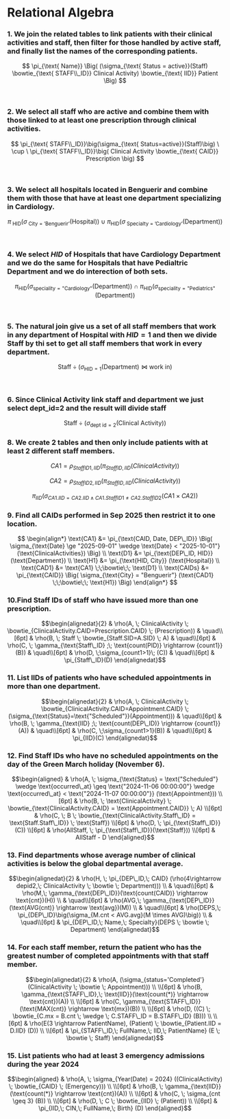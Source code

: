 # Relational Algebra

### 1. We join the related tables to link patients with their clinical activities and staff, then filter for those handled by active staff, and finally list the names of the corresponding patients.


$$
\pi_{\text{ Name}}
\Big(
    (\sigma_{\text{ Status = active}}(Staff)
    \bowtie_{\text{ STAFF\\_ID}} Clinical Activity)
    \bowtie_{\text{ IID}} Patient
\Big)
$$


<br>

### 2. We select all staff who are active and combine them with those linked to at least one prescription through clinical activities.

$$
\pi_{\text{ STAFF\\_ID}}\big(\sigma_{\text{ Status=active}}(Staff)\big)
\ \cup \
\pi_{\text{ STAFF\\_ID}}\big(
    Clinical Activity \bowtie_{\text{ CAID}} Prescription
\big)
$$


<br>

### 3. We select all hospitals located in Benguerir and combine them with those that have at least one department specializing in Cardiology.

$$
\pi_{\text{ HID}}
\big(
    \sigma_{\text{ City = 'Benguerir'}}(\text{Hospital})
\big)
\ \cup \
\pi_{\text{HID}}
\big(
    \sigma_{\text{ Specialty = 'Cardiology'}}(\text{Department})
\big)
$$


<br>


### 4. We select $HID$ of Hospitals that have Cardiology Department and we do the same for Hospitals that have Pedialtric Department and we do interection of both sets.

$$
\pi_{\mathrm{HID}}
\Big(
  \sigma_{\mathrm{speciality} = \text{"Cardiology"}}(\mathrm{Department})
\Big)
\ \cap \
\pi_{\mathrm{HID}}
\Big(
  \sigma_{\mathrm{speciality} = \text{"Pediatrics"}}(\mathrm{Department})
\Big)
$$

<br>


### 5. The natural join give us a set of all staff members that work in any department of Hospital with $HID =1$ and then we divide Staff by thi set to get all staff members that work in every department.

$$
\mathrm{Staff} \div 
\Big(
  \sigma_{\mathrm{HID} = 1}(\mathrm{Department})
  \bowtie
  \text{work in}
\Big)
$$

<br>


### 6. Since Clinical Activity link staff and department we just select dept_id=2 and the result will divide staff 

$$
\mathrm{Staff} \div 
\Big(
  \sigma_{\text{dept id} = 2}(\text{Clinical Activity})
\Big)
$$



### 8. We create 2 tables and then only include patients with at least 2 different staff members.

$$
CA1 = \rho_{StaffID1,\, IID} \Big( \pi_{StaffID,\, IID} (ClinicalActivity) \Big)
$$

$$
CA2 = \rho_{StaffID2,\, IID} \Big( \pi_{StaffID,\, IID} (ClinicalActivity) \Big)
$$

$$
\pi_{IID} \Big( 
\sigma_{CA1.IID = CA2.IID \;\wedge\; CA1.StaffID1 \neq CA2.StaffID2} 
(CA1 \times CA2) 
\Big)
$$

### 9. Find all CAIDs performed in Sep 2025 then restrict it to one location.

$$
\begin{align*}
\text{CA1} &= \pi_{\text{CAID, Date, DEP\_ID}} \Big( \sigma_{\text{Date} \ge "2025-09-01" \wedge \text{Date} < "2025-10-01"} (\text{ClinicalActivities}) \Big) \\
\text{D1} &= \pi_{\text{DEP\_ID, HID}} (\text{Department}) \\
\text{H1} &= \pi_{\text{HID, City}} (\text{Hospital}) \\
\text{CAD1} &= \text{CA1} \;\;\bowtie\;\; \text{D1} \\
\text{CAIDs} &= \pi_{\text{CAID}} \Big( \sigma_{\text{City} = "Benguerir"} (\text{CAD1} \;\;\bowtie\;\; \text{H1}) \Big)
\end{align*}
$$


### 10.Find Staff IDs of staff who have issued more than one prescription.

```math
\begin{alignedat}{2}
& \rho(A, \; ClinicalActivity \; \bowtie_{ClinicalActivity.CAID=Prescription.CAID} \; (Prescription))
& \quad\\[6pt]
& \rho(B, \; Staff \; \bowtie_{Staff.SID=A.SID} \; A)
& \quad\\[6pt]
& \rho(C, \; \gamma_{\text{Staff\_ID} ;\; \text{count(PID)} \rightarrow {count1}}(B)) 
& \quad\\[6pt]
& \rho(D, \;\sigma_{count1>1}\; (C))
& \quad\\[6pt]
& \pi_{Staff\_ID}(D)
\end{alignedat}
```

### 11. List IIDs of patients who have scheduled appointments in more than one department.

```math
\begin{alignedat}{2}
& \rho(A, \; ClinicalActivity \; \bowtie_{ClinicalActivity.CAID=Appointment.CAID} \; (\sigma_{\text{Status}=\text{"Scheduled"}}(Appointment)))
& \quad\\[6pt]
& \rho(B, \; \gamma_{\text{IID} ;\; \text{count(DEP\_ID)} \rightarrow {count1}}(A))
& \quad\\[6pt]
& \rho(C, \;\sigma_{count1>1}(B))
& \quad\\[6pt]
& \pi_{IID}(C)
\end{alignedat}
```
### 12. Find Staff IDs who have no scheduled appointments on the day of the Green March holiday (November 6).

```math
\begin{aligned}
& \rho(A, \; \sigma_{\text{Status} = \text{"Scheduled"} \wedge 
\text{occurred\_at} \geq \text{"2024-11-06 00:00:00"} \wedge 
\text{occurred\_at} < \text{"2024-11-07 00:00:00"}} (\text{Appointment})) \\[6pt]
& \rho(B, \; \text{ClinicalActivity} \; \bowtie_{\text{ClinicalActivity.CAID} = \text{Appointment.CAID}} \; A) \\[6pt]
& \rho(C, \; B \; \bowtie_{\text{ClinicalActivity.Staff\_ID} = \text{Staff.Staff\_ID}} \; \text{Staff}) \\[6pt]
& \rho(D, \; \pi_{\text{Staff\_ID}}(C)) \\[6pt]
& \rho(AllStaff, \; \pi_{\text{Staff\_ID}}(\text{Staff})) \\[6pt]
& AllStaff - D
\end{aligned}
```



### 13. Find departments whose average number of clinical activities is below the global departmental average.

```math
\begin{alignedat}{2}
& \rho(H, \; \pi_{DEP\_ID,\; CAID} (\rho(4\rightarrow depid2,\; ClinicalActivity \; \bowtie \; Department))) \\
& \quad\\[6pt]
& \rho(M,\; \gamma_{\text{DEP\_ID}}(\text{count(CAID)} \rightarrow \text{cnt})(H)) \\
& \quad\\[6pt]
& \rho(AVG,\; \gamma_{\text{DEP\_ID}}(\text{AVG(cnt)} \rightarrow \text{avg})(M)) \\
& \quad\\[6pt]
& \rho(DEPS,\; \pi_{DEP\_ID}\big(\sigma_{M.cnt < AVG.avg}(M \times AVG)\big)) \\
& \quad\\[6pt]
& \pi_{DEP\_ID,\; Name,\; Specialty}(DEPS \; \bowtie \; Department)
\end{alignedat}
```

### 14. For each staff member, return the patient who has the greatest number of completed appointments with that staff member.

```math
\begin{alignedat}{2}
& \rho(A, (\sigma_{status='Completed'} (ClinicalActivity \; \bowtie \; Appointment))) \\
\\[6pt]
& \rho(B, \gamma_{\text{STAFF\_ID},\; \text{IID}}(\text{count(*)} \rightarrow \text{cnt})(A)) \\
\\[6pt]
& \rho(C, \gamma_{\text{STAFF\_ID}}(\text{MAX(cnt)} \rightarrow \text{mx})(B)) \\
\\[6pt]
& \rho(D, ((C) \; \bowtie_{C.mx = B.cnt \; \wedge \; C.STAFF\_ID = B.STAFF\_ID} (B))) \\
\\[6pt]
& \rho(E(3 \rightarrow PatientName), (Patient) \; \bowtie_{Patient.IID = D.IID} (D)) \\
\\[6pt]
& \pi_{STAFF\_ID,\; FullName,\; IID,\; PatientName} (E \; \bowtie \; Staff)
\end{alignedat}
```

### 15. List patients who had at least 3 emergency admissions during the year 2024

```math
\begin{aligned}
& \rho(A, \; \sigma_{Year(Date) = 2024} ((ClinicalActivity) \; \bowtie_{CAID} \; (Emergency))) \\
\\[6pt]
& \rho(B, \; \gamma_{\text{IID}}(\text{count(*)} \rightarrow \text{cnt})(A)) \\
\\[6pt]
& \rho(C, \; \sigma_{cnt \geq 3} (B)) \\
\\[6pt]
& \rho(D, \; C \; \bowtie_{IID} \; (Patient)) \\
\\[6pt]
& \pi_{IID,\; CIN,\; FullName,\; Birth} (D)
\end{aligned}
```
